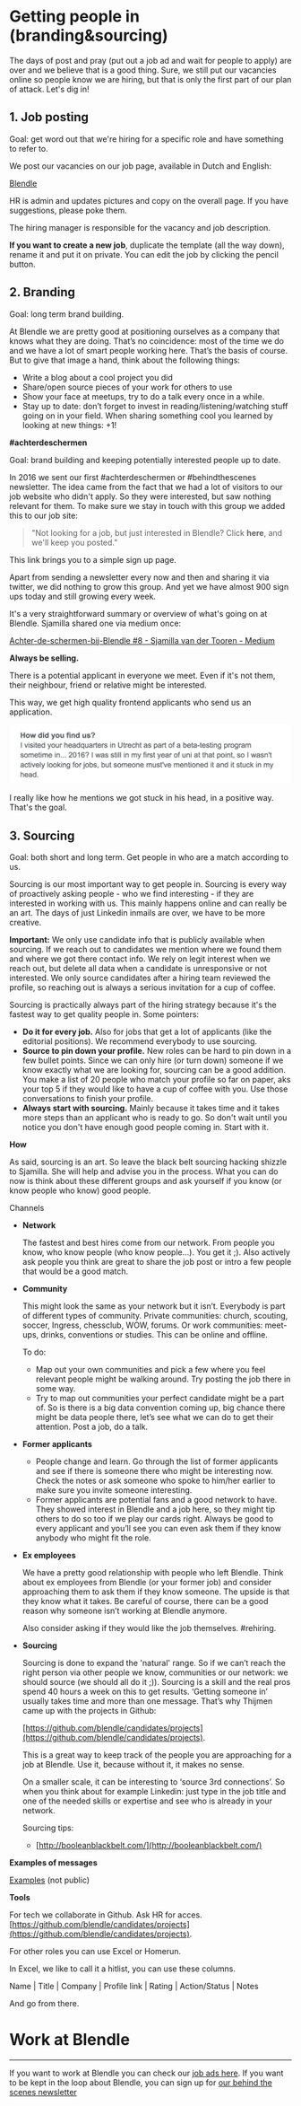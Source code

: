 # Getting people in (branding&sourcing)

The days of post and pray (put out a job ad and wait for people to apply) are over and we believe that is a good thing. Sure, we still put our vacancies online so people know we are hiring, but that is only the first part of our plan of attack. Let's dig in!

## 1. Job posting

Goal: get word out that we're hiring for a specific role and have something to refer to.

We post our vacancies on our job page, available in Dutch and English:

[Blendle](https://blendle.homerun.co/)

HR is admin and updates pictures and copy on the overall page. If you have suggestions, please poke them. 

The hiring manager is responsible for the vacancy and job description.

**If you want to create a new job**, duplicate the template (all the way down), rename it and put it on private. You can edit the job by clicking the pencil button.

## 2. Branding

Goal: long term brand building.

At Blendle we are pretty good at positioning ourselves as a company that knows what they are doing. That’s no coincidence: most of the time we do and we have a lot of smart people working here. That’s the basis of course. But to give that image a hand, think about the following things:

- Write a blog about a cool project you did
- Share/open source pieces of your work for others to use
- Show your face at meetups, try to do a talk every once in a while.
- Stay up to date: don’t forget to invest in reading/listening/watching stuff going on in your field. When sharing something cool you learned by looking at new things: +1!

**#achterdeschermen**

Goal: brand building and keeping potentially interested people up to date.

In 2016 we sent our first #achterdeschermen or #behindthescenes newsletter. The idea came from the fact that we had a lot of visitors to our job website who didn't apply. So they were interested, but saw nothing relevant for them. To make sure we stay in touch with this group we added this to our job site:

> "Not looking for a job, but just interested in Blendle? Click **here**, and we'll keep you posted."
> 

This link brings you to a simple sign up page. 

Apart from sending a newsletter every now and then and sharing it via twitter, we did nothing to grow this group. And yet we have almost 900 sign ups today and still growing every week. 

It's a very straightforward summary or overview of what's going on at Blendle. Sjamilla shared one via medium once: 

[Achter-de-schermen-bij-Blendle #8 - Sjamilla van der Tooren - Medium](https://medium.com/@sjamillavdtooren/achter-de-schermen-bij-blendle-8-2cb3cc134d50)

**Always be selling.** 

There is a potential applicant in everyone we meet. Even if it's not them, their neighbour, friend or relative might be interested. 

This way, we get high quality frontend applicants who send us an application.

![Getting%20people%20in%20(branding&sourcing)%2085fbd397296549efa0862959377af729/Schermafbeelding2018-07-09om06.43.15.png](Getting%20people%20in%20(branding&sourcing)%2085fbd397296549efa0862959377af729/Schermafbeelding2018-07-09om06.43.15.png)

I really like how he mentions we got stuck in his head, in a positive way. That's the goal.

## 3. Sourcing

Goal: both short and long term. Get people in who are a match according to us. 

Sourcing is our most important way to get people in. Sourcing is every way of proactively asking people - who we find interesting - if they are interested in working with us. This mainly happens online and can really be an art. The days of just Linkedin inmails are over, we have to be more creative.

**Important:** We only use candidate info that is publicly available when sourcing. If we reach out to candidates we mention where we found them and where we got there contact info. We rely on legit interest when we reach out, but delete all data when a candidate is unresponsive or not interested. We only source candidates after a hiring team reviewed the profile, so reaching out is always a serious invitation for a cup of coffee.

Sourcing is practically always part of the hiring strategy because it's the fastest way to get quality people in. Some pointers:

- **Do it for every job.** Also for jobs that get a lot of applicants (like the editorial positions). We recommend everybody to use sourcing.
- **Source to pin down your profile.** New roles can be hard to pin down in a few bullet points. Since we can only hire (or turn down) someone if we know exactly what we are looking for, sourcing can be a good addition. You make a list of 20 people who match your profile so far on paper, aks your top 5 if they would like to have a cup of coffee with you. Use those conversations to finish your profile.
- **Always start with sourcing.** Mainly because it takes time and it takes more steps than an applicant who is ready to go. So don't wait until you notice you don't have enough good people coming in. Start with it.

**How**

As said, sourcing is an art. So leave the black belt sourcing hacking shizzle to Sjamilla. She will help and advise you in the process. What you can do now is think about these different groups and ask yourself if you know (or know people who know) good people.

Channels

- **Network**
    
    The fastest and best hires come from our network. From people you know, who know people (who know people…). You get it ;). Also actively ask people you think are great to share the job post or intro a few people that would be a good match.
    
- **Community**
    
    This might look the same as your network but it isn’t. Everybody is part of different types of community. Private communities: church, scouting, soccer, Ingress, chessclub, WOW, forums. Or work communities: meet-ups, drinks, conventions or studies. This can be online and offline.
    
    To do:
    
    - Map out your own communities and pick a few where you feel relevant people might be walking around. Try posting the job there in some way.
    - Try to map out communities your perfect candidate might be a part of. So is there is a big data convention coming up, big chance there might be data people there, let’s see what we can do to get their attention. Post a job, do a talk.
- **Former applicants**
    - People change and learn. Go through the list of former applicants and see if there is someone there who might be interesting now. Check the notes or ask someone who spoke to him/her earlier to make sure you invite someone interesting.
    - Former applicants are potential fans and a good network to have. They showed interest in Blendle and a job here, so they might tip others to do so too if we play our cards right. Always be good to every applicant and you’ll see you can even ask them if they know anybody who might fit the role.
- **Ex employees**
    
    We have a pretty good relationship with people who left Blendle. Think about ex employees from Blendle (or your former job) and consider approaching them to ask them if they know someone. The upside is that they know what it takes. Be careful of course, there can be a good reason why someone isn’t working at Blendle anymore.
    
    Also consider asking if they would like the job themselves. #rehiring.
    
- **Sourcing**
    
    Sourcing is done to expand the 'natural' range. So if we can’t reach the right person via other people we know, communities or our network: we should source (we should all do it ;)). Sourcing is a skill and the real pros spend 40 hours a week on this to get results. ‘Getting someone in’ usually takes time and more than one message. That’s why Thijmen came up with the projects in Github: 
    
    [https://github.com/blendle/candidates/projects](https://github.com/blendle/candidates/projects).
    
    This is a great way to keep track of the people you are approaching for a job at Blendle. Use it, because without it, it makes no sense.
    
    On a smaller scale, it can be interesting to ‘source 3rd connections’. So when you think about for example Linkedin: just type in the job title and one of the needed skills or expertise and see who is already in your network.
    
    Sourcing tips:
    
    - [http://booleanblackbelt.com/](http://booleanblackbelt.com/)
    

**Examples of messages**

[Examples](https://www.notion.so/17846899d46d467daea10b62ccf564ff?pvs=21) (not public)

**Tools**

For tech we collaborate in Github. Ask HR for acces. [https://github.com/blendle/candidates/projects](https://github.com/blendle/candidates/projects).

For other roles you can use Excel or Homerun. 

In Excel, we like to call it a hitlist, you can use these columns.

Name | Title | Company | Profile link | Rating | Action/Status | Notes

And go from there.

# Work at Blendle

---

If you want to work at Blendle you can check our [job ads here](https://blendle.homerun.co/). If you want to be kept in the loop about Blendle, you can sign up for [our behind the scenes newsletter](https://blendle.homerun.co/yes-keep-me-posted/tr/apply?token=8092d4128c306003d97dd3821bad06f2)